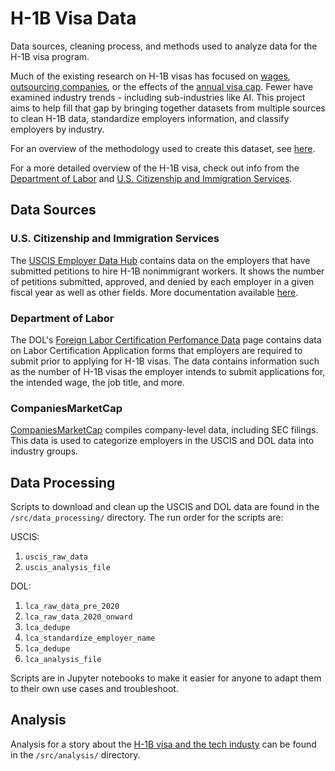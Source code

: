 # H-1B Visa Data
Data sources, cleaning process, and methods used to analyze data for the H-1B visa program.

Much of the existing research on H-1B visas has focused on [wages](https://nfap.com/wp-content/uploads/2020/10/Analysis-of-DOL-H-1B-Wage-Rule.NFAP-Policy-Brief.October-2020.pdf), [outsourcing companies](https://www.epi.org/blog/the-biden-administration-can-stop-h-1b-visas-from-fueling-outsourcing-half-of-the-top-30-h-1b-employers-were-outsourcing-firms-in-2021/), or the effects of the [annual visa cap](https://www.cato.org/blog/h-1b-lottery-results-announced-3/4-rejected). Fewer have examined industry trends - including sub-industries like AI. This project aims to help fill that gap by bringing together datasets from multiple sources to clean H-1B data, standardize employers information, and classify employers by industry.

For an overview of the methodology used to create this dataset, see [here](https://www.nikhilgahlawat.com/projects/h1b-tech-methodology/).

For a more detailed overview of the H-1B visa, check out info from the [Department of Labor](https://www.dol.gov/agencies/whd/immigration/h1b) and [U.S. Citizenship and Immigration Services](https://www.uscis.gov/working-in-the-united-states/h-1b-specialty-occupations).

## Data Sources
### U.S. Citizenship and Immigration Services
The [USCIS Employer Data Hub](https://www.uscis.gov/tools/reports-and-studies/h-1b-employer-data-hub) contains data on the employers that have submitted petitions to hire H-1B nonimmigrant workers. It shows the number of petitions submitted, approved, and denied by each employer in a given fiscal year as well as other fields. More documentation available [here](https://www.uscis.gov/tools/reports-and-studies/h-1b-employer-data-hub/understanding-our-h-1b-employer-data-hub).

### Department of Labor
The DOL's [Foreign Labor Certification Perfomance Data](https://www.dol.gov/agencies/eta/foreign-labor/performance) page contains data on Labor Certification Application forms that employers are required to submit prior to applying for H-1B visas. The data contains information such as the number of H-1B visas the employer intends to submit applications for, the intended wage, the job title, and more.

### CompaniesMarketCap
[CompaniesMarketCap](https://companiesmarketcap.com/) compiles company-level data, including SEC filings. This data is used to categorize employers in the USCIS and DOL data into industry groups.

## Data Processing
Scripts to download and clean up the USCIS and DOL data are found in the `/src/data_processing/` directory. The run order for the scripts are:

USCIS:
1. `uscis_raw_data`
2. `uscis_analysis_file`

DOL:
1. `lca_raw_data_pre_2020`
2. `lca_raw_data_2020_onward`
3. `lca_dedupe`
4. `lca_standardize_employer_name`
5. `lca_dedupe`
6. `lca_analysis_file`

Scripts are in Jupyter notebooks to make it easier for anyone to adapt them to their own use cases and troubleshoot.

## Analysis
Analysis for a story about the [H-1B visa and the tech industy](https://www.nikhilgahlawat.com/projects/h1b-tech/) can be found in the `/src/analysis/` directory.

